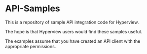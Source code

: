 # API-Samples

This is a repository of sample API integration code for Hyperview. 

The hope is that Hyperview users would find these samples useful.

The examples assume that you have created an API client with the appropriate permissions. 
